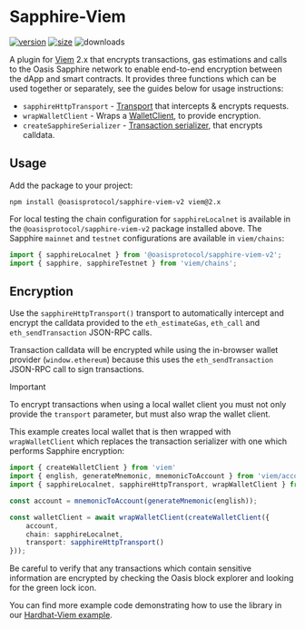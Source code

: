 # Sapphire-Viem

[![version][viem-version]][viem-npm]
[![size][viem-size]][viem-bundlephobia]
![downloads][viem-downloads]

[viem-npm]: https://www.npmjs.org/package/@oasisprotocol/sapphire-viem-v2
[viem-version]: https://img.shields.io/npm/v/@oasisprotocol/sapphire-viem-v2
[viem-size]: https://img.shields.io/bundlephobia/minzip/@oasisprotocol/sapphire-viem-v2
[viem-bundlephobia]: https://bundlephobia.com/package/@oasisprotocol/sapphire-viem-v2
[viem-downloads]: https://img.shields.io/npm/dm/@oasisprotocol/sapphire-viem-v2.svg

A plugin for [Viem] 2.x that encrypts transactions, gas estimations and calls to
the Oasis Sapphire network to enable end-to-end encryption between the dApp and
smart contracts. It provides three functions which can be used together or
separately, see the guides below for usage instructions:

 * `sapphireHttpTransport` - [Transport] that intercepts & encrypts requests.
 * `wrapWalletClient` - Wraps a [WalletClient], to provide encryption.
 * `createSapphireSerializer` - [Transaction serializer], that encrypts calldata.

[Viem]: https://viem.sh/
[WalletClient]: https://viem.sh/docs/clients/wallet.html
[Transaction serializer]: https://viem.sh/docs/chains/serializers#api
[Transport]: https://viem.sh/docs/clients/transports/http

## Usage

Add the package to your project:

```
npm install @oasisprotocol/sapphire-viem-v2 viem@2.x
```

For local testing the chain configuration for `sapphireLocalnet` is available
in the `@oasisprotocol/sapphire-viem-v2` package installed above. The Sapphire
`mainnet` and `testnet` configurations are available in `viem/chains`:

```ts
import { sapphireLocalnet } from '@oasisprotocol/sapphire-viem-v2';
import { sapphire, sapphireTestnet } from 'viem/chains';
```

## Encryption

Use the `sapphireHttpTransport()` transport to automatically intercept and
encrypt the calldata provided to the `eth_estimateGas`, `eth_call` and
`eth_sendTransaction` JSON-RPC calls.

Transaction calldata will be encrypted while using the in-browser wallet
provider (`window.ethereum`) because this uses the `eth_sendTransaction`
JSON-RPC call to sign transactions.

> [!IMPORTANT]
> To encrypt transactions when using a local wallet client you must not only
> provide the `transport` parameter, but must also wrap the wallet client.

This example creates local wallet that is then wrapped with `wrapWalletClient`
which replaces the transaction serializer with one which performs Sapphire
encryption:

```typescript
import { createWalletClient } from 'viem'
import { english, generateMnemonic, mnemonicToAccount } from 'viem/accounts';
import { sapphireLocalnet, sapphireHttpTransport, wrapWalletClient } from '@oasisprotocol/sapphire-viem-v2';

const account = mnemonicToAccount(generateMnemonic(english));

const walletClient = await wrapWalletClient(createWalletClient({
	account,
	chain: sapphireLocalnet,
	transport: sapphireHttpTransport()
}));
```

Be careful to verify that any transactions which contain sensitive information
are encrypted by checking the Oasis block explorer and looking for the green
lock icon.

You can find more example code demonstrating how to use the library in our
[Hardhat-Viem example][example].

[example]: https://github.com/oasisprotocol/sapphire-paratime/blob/main/examples/hardhat-viem
